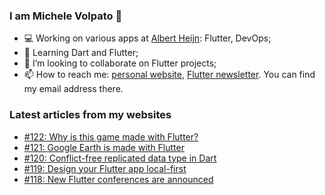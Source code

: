 ### I am Michele Volpato 👋

- 💻 Working on various apps at [Albert Heijn](https://github.com/RoyalAholdDelhaize): Flutter, DevOps;
- 🌱 Learning Dart and Flutter;
- 📱 I’m looking to collaborate on Flutter projects;
- 📫 How to reach me: [personal website](https://volpato.dev), [Flutter newsletter](https://flutternewsletter.volpato.dev). You can find my email address there.

### Latest articles from my websites

<!-- BLOG-POST-LIST:START -->
- [#122: Why is this game made with Flutter?](https://flutternewsletter.volpato.dev/news/122-why-is-this-game-made-with-flutter/)
- [#121: Google Earth is made with Flutter](https://flutternewsletter.volpato.dev/news/121-google-earth-is-made-with-flutter/)
- [#120: Conflict-free replicated data type in Dart](https://flutternewsletter.volpato.dev/news/120-conflict-free-replicated-data-type-in-dart/)
- [#119: Design your Flutter app local-first](https://flutternewsletter.volpato.dev/news/119-design-your-flutter-app-local-first/)
- [#118: New Flutter conferences are announced](https://flutternewsletter.volpato.dev/news/118-new-flutter-conferences-are-announced/)
<!-- BLOG-POST-LIST:END -->
